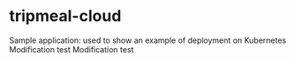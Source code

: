 # tripmeal-cloud
Sample application: used to show an example of deployment on Kubernetes
M o d i f i c a t i o n   t e s t  
 M o d i f i c a t i o n   t e s t  
 
